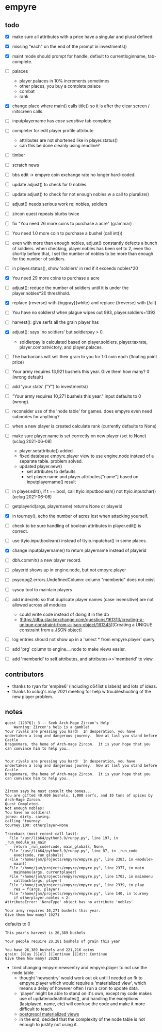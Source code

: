 # empyre

## todo
- [x] make sure all attributes with a price have a singular and plural defined.
- [x] missing "each" on the end of the prompt in investments()
- [x] maint mode should prompt for handle, default to currentloginname, tab-complete.
- [ ] palaces
  * player.palaces in 10% increments sometimes
  * other places, you buy a complete palace
  * combat
  * rank
- [x] change place where main() calls title() so it is after the clear screen / initscreen calls.
- [ ] inputplayername has *case sensitive* tab complete
- [ ] completer for edit player profile attribute
  * attributes are not shortened like in player.status()
  * can this be done cleanly using readline?
- [ ] timber
- [ ] scratch news
- [ ] bbs edit -> empyre coin exchange rate no longer hard-coded.
- [ ] update adjust() to check for 0 nobles
- [ ] update adjust() to check for not enough nobles w a call to pluralize()
- [ ] adjust() needs serious work re: nobles, soldiers
- [ ] zircon quest repeats blurbs twice
- [ ] fix "You need 26 more coins to purchase a acre" (grammar)
- [ ] You need 1.0 more coin to purchase a bushel (call int())
- [ ] even with more than enough nobles, adjust() constantly defects a bunch of soldiers. when checking, player.nobles has been set to 2, even tho shortly before that, I set the number of nobles to be more than enough for the number of soldiers.
- [ ] in player.status(), show 'soldiers' in red if it exceeds nobles*20
- [x] You need 29 more coins to purchase a acre
- [ ] adjust(): reduce the number of soldiers until it is under the player.nobles*20 threshhold.
- [x] replace {reverse} with {bggray}{white} and replace {/reverse} with {/all}
- [ ] You have no soldiers! when plague wipes out 993, player.soldiers=1392
- [ ] harvest(): give serfs all the grain player has
- [x] adjust(): says 'no soldiers' but soldierpay > 0.
  * soldierpay is calculated based on player.soldiers, player.taxrate, player.combatvictory, and player.palaces.
- [ ] The barbarians will sell their grain to you for 1.0 coin each (floating point price)
- [ ] Your army requires 13,921 bushels this year. Give them how many? 0 (wrong default)
- [ ] add 'your stats' ("Y") to investments()
- [ ] "Your army requires 10,271 bushels this year." input defaults to 0 (wrong).
- [ ] reconsider use of the 'node table' for games. does empyre even need subnodes for anything?
- [ ] when a new player is created calculate rank (currently defaults to None)

- [ ] make sure player.name is set correctly on new player (set to None) (uclug 2021-06-08)
  * player.setattribute() added
  * fixed database empyre.player view to use engine.node instead of a separate table. problem solved.
  * updated player.new()
    - set attributes to defaults
    - set player.name and player.attributes["name"] based on inputplayername() result
- [ ] in player.edit(), if t == bool, call ttyio.inputboolean() not ttyio.inputchar() (uclug 2021-06-08)
- [ ] getplayerid(args, playername) returns None or playerid
- [x] in tourney(), echo the number of acres lost when attacking yourself.
- [ ] check to be sure handling of boolean attributes in player.edit() is correct.
- [ ] use ttyio.inputboolean() instead of ttyio.inputchar() in some places.
- [x] change inputplayername() to return playername instead of playerid
- [ ] dbh.commit() a new player record.
- [ ] playerid shows up in engine.node, but not empyre.player
- [ ] psycopg2.errors.UndefinedColumn: column "memberid" does not exist
- [ ] sysop tool to maintain players
- [ ] add index/etc so that duplicate player names (case insensitive) are not allowed across all modules
  * could write code instead of doing it in the db
  * (https://dba.stackexchange.com/questions/161313/creating-a-unique-constraint-from-a-json-object/161345)[Creating a UNIQUE constraint from a JSON object]
- [ ] log entries should not show up in a 'select * from empyre.player' query.
- [ ] add 'prg' column to engine.__node to make views easier.
- [ ] add 'memberid' to self.attributes, and attributes->>'memberid' to view.

## contributors
- thanks to ryan for 'empire6' (including c64list's labels) and lots of ideas.
- thanks to uclug's may 2021 meeting for help w troubleshooting of the new player problem.

## notes
```
quest [123?Q]: 3 -- Seek Arch-Mage Zircon's Help
    Warning: Zircon's help is a gamble!
Your rivals are pressing you hard!  In desperation, you have undertaken a long and dangerous journey.  Now at last you stand before Castle
Dragonmare, the home of Arch-mage Zircon.  It is your hope that you can convince him to help you..


Your rivals are pressing you hard!  In desperation, you have undertaken a long and dangerous journey.  Now at last you stand before Castle
Dragonmare, the home of Arch-mage Zircon.  It is your hope that you can convince him to help you..


Zircon says he must consult the bones...
You are gifted 40,000 bushels, 1,000 serfs, and 10 tons of spices by Arch-Mage Zircon.
Quest Completed.
Not enough nobles!
You have no soldiers!
jonez: dirty. saving.
calling 'tourney'
tourney.100: otherplayer=None

Traceback (most recent call last):
  File "/usr/lib64/python3.9/runpy.py", line 197, in _run_module_as_main
    return _run_code(code, main_globals, None,
  File "/usr/lib64/python3.9/runpy.py", line 87, in _run_code
    exec(code, run_globals)
  File "/home/jam/projects/empyre/empyre.py", line 2383, in <module>
    main()
  File "/home/jam/projects/empyre/empyre.py", line 2377, in main
    mainmenu(args, currentplayer)
  File "/home/jam/projects/empyre/empyre.py", line 1702, in mainmenu
    callback(args, player)
  File "/home/jam/projects/empyre/empyre.py", line 2339, in play
    res = f(args, player)
  File "/home/jam/projects/empyre/empyre.py", line 140, in tourney
    if otherplayer.nobles < 2:
AttributeError: 'NoneType' object has no attribute 'nobles'
```

```
Your army requires 10,271 bushels this year.
Give them how many? 10271
```
defaults to 0

```
This year's harvest is 26,389 bushels

Your people require 20,281 bushels of grain this year

You have 26,389 bushels and 221,216 coins
grain: [B]uy [S]ell [C]ontinue [E]dit: Continue
Give them how many? 20281
```

- tried changing empyre.newsentry and empyre.player to not use the node table
  * thought 'newsentry' would work out ok until I needed an fk to empyre.player which would require a 'materialized view', which means a delay of however often I run a cron to update data.
  * 'player' might be able to stand on it's own, except my code makes use of updatenodeattributes(), and handling the exceptions (lastplayed, name, etc) will confuse the code and make it more difficult to teach.
  * [postgresql materialized views](https://www.postgresqltutorial.com/postgresql-materialized-views/)
  * in the end, decided that the complexity of the node table is not enough to justify not using it.
